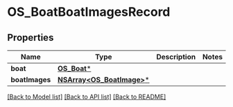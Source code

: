 # OS_BoatBoatImagesRecord

## Properties
Name | Type | Description | Notes
------------ | ------------- | ------------- | -------------
**boat** | [**OS_Boat***](OS_Boat.md) |  | 
**boatImages** | [**NSArray&lt;OS_BoatImage&gt;***](OS_BoatImage.md) |  | 

[[Back to Model list]](../README.md#documentation-for-models) [[Back to API list]](../README.md#documentation-for-api-endpoints) [[Back to README]](../README.md)


